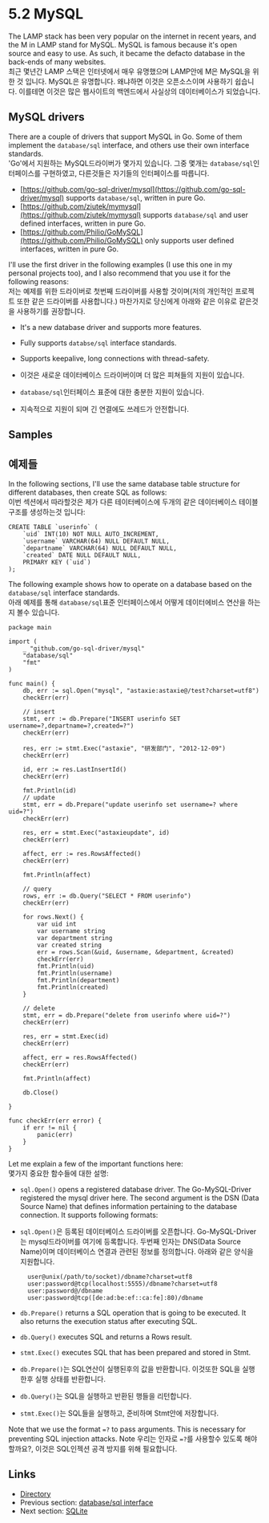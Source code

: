# 5.2 MySQL

The LAMP stack has been very popular on the internet in recent years, and the M in LAMP stand for MySQL. MySQL is famous because it's open source and easy to use. As such, it became the defacto database in the back-ends of many websites.  
최근 몇년간 LAMP 스택은 인터넷에서 매우 유명했으며 LAMP안에 M은 MySQL을 위한 것 입니다. MySQL은 유명합니다. 왜냐하면 이것은 오픈소스이며 사용하기 쉽습니다. 이를테면 이것은 많은 웹사이트의 백엔드에서 사실상의 데이터베이스가 되었습니다.  

## MySQL drivers

There are a couple of drivers that support MySQL in Go. Some of them implement the `database/sql` interface, and others use their own interface standards.  
'Go'에서 지원하는 MySQL드라이버가 몇가지 있습니다. 그중 몇개는 `database/sql`인터페이스를 구현하였고, 다른것들은 자기들의 인터페이스를 따릅니다.

- [https://github.com/go-sql-driver/mysql](https://github.com/go-sql-driver/mysql) supports `database/sql`, written in pure Go.
- [https://github.com/ziutek/mymysql](https://github.com/ziutek/mymysql) supports `database/sql` and user defined interfaces, written in pure Go.
- [https://github.com/Philio/GoMySQL](https://github.com/Philio/GoMySQL) only supports user defined interfaces, written in pure Go.

I'll use the first driver in the following examples (I use this one in my personal projects too), and I also recommend that you use it for the following reasons:  
저는 예제를 위한 드라이버로 첫번째 드라이버를 사용할 것이며(저의 개인적인 프로젝트 또한 같은 드라이버를 사용합니다.) 마찬가지로 당신에게 아래와 같은 이유로 같은것을 사용하기를 권장합니다.  

- It's a new database driver and supports more features.
- Fully supports `databse/sql` interface standards.
- Supports keepalive, long connections with thread-safety.

- 이것은 새로운 데이터베이스 드라이버이며 더 많은 피쳐들의 지원이 있습니다.
- `database/sql`인터페이스 표준에 대한 충분한 지원이 있습니다.
- 지속적으로 지원이 되며 긴 연결에도 쓰레드가 안전합니다.

## Samples
## 예제들

In the following sections, I'll use the same database table structure for different databases, then create SQL as follows:  
이번 섹션에서 따라할것은 제가 다른 테이터베이스에 두개의 같은 데이터베이스 테이블 구조를 생성하는것 입니다: 

	CREATE TABLE `userinfo` (
	    `uid` INT(10) NOT NULL AUTO_INCREMENT,
	    `username` VARCHAR(64) NULL DEFAULT NULL,
	    `departname` VARCHAR(64) NULL DEFAULT NULL,
	    `created` DATE NULL DEFAULT NULL,
	    PRIMARY KEY (`uid`)
	);
	
The following example shows how to operate on a database based on the `database/sql` interface standards.  
아래 예제를 통해 `database/sql`표준 인터페이스에서 어떻게 데이터에비스 연산을 하는지 볼수 있습니다.

	package main
	
	import (
	    _ "github.com/go-sql-driver/mysql"
	    "database/sql"
	    "fmt"
	)
	
	func main() {
	    db, err := sql.Open("mysql", "astaxie:astaxie@/test?charset=utf8")
	    checkErr(err)
	
	    // insert
	    stmt, err := db.Prepare("INSERT userinfo SET username=?,departname=?,created=?")
	    checkErr(err)
	
	    res, err := stmt.Exec("astaxie", "研发部门", "2012-12-09")
	    checkErr(err)
	
	    id, err := res.LastInsertId()
	    checkErr(err)
	
	    fmt.Println(id)
	    // update
	    stmt, err = db.Prepare("update userinfo set username=? where uid=?")
	    checkErr(err)
	
	    res, err = stmt.Exec("astaxieupdate", id)
	    checkErr(err)
	
	    affect, err := res.RowsAffected()
	    checkErr(err)
	
	    fmt.Println(affect)
	
	    // query
	    rows, err := db.Query("SELECT * FROM userinfo")
	    checkErr(err)
	
	    for rows.Next() {
	        var uid int
	        var username string
	        var department string
	        var created string
	        err = rows.Scan(&uid, &username, &department, &created)
	        checkErr(err)
	        fmt.Println(uid)
	        fmt.Println(username)
	        fmt.Println(department)
	        fmt.Println(created)
	    }
	
	    // delete
	    stmt, err = db.Prepare("delete from userinfo where uid=?")
	    checkErr(err)
	
	    res, err = stmt.Exec(id)
	    checkErr(err)
	
	    affect, err = res.RowsAffected()
	    checkErr(err)
	
	    fmt.Println(affect)
	
	    db.Close()
	
	}
	
	func checkErr(err error) {
	    if err != nil {
	        panic(err)
	    }
	}

Let me explain a few of the important functions here:  
몇가지 중요한 함수들에 대한 설명:

- `sql.Open()` opens a registered database driver. The Go-MySQL-Driver registered the mysql driver here. The second argument is the DSN (Data Source Name) that defines information pertaining to the database connection. It supports following formats:  
- `sql.Open()`은 등록된 데이터베이스 드라이버를 오픈합니다. Go-MySQL-Driver는 mysql드라이버를 여기에 등록합니다. 두번째 인자는 DNS(Data Source Name)이며 데이터베이스 연결과 관련된 정보를 정의합니다. 아래와 같은 양식을 지원합니다.

		user@unix(/path/to/socket)/dbname?charset=utf8
		user:password@tcp(localhost:5555)/dbname?charset=utf8
		user:password@/dbname
		user:password@tcp([de:ad:be:ef::ca:fe]:80)/dbname

- `db.Prepare()` returns a SQL operation that is going to be executed. It also returns the execution status after executing SQL.
- `db.Query()` executes SQL and returns a Rows result.
- `stmt.Exec()` executes SQL that has been prepared and stored in Stmt.  

- `db.Prepare()`는 SQL연산이 실행된후의 값을 반환합니다. 이것또한 SQL을 실행한후 실행 상태를 반환합니다.  
- `db.Query()`는 SQL을 실행하고 반환된 행들을 리턴합니다.
- `stmt.Exec()`는 SQL들을 실행하고, 준비하며 Stmt안에 저장합니다.


Note that we use the format `=?` to pass arguments. This is necessary for preventing SQL injection attacks.
Note 우리는 인자로 `=?`를 사용할수 있도록 해야할까요?, 이것은 SQL인젝션 공격 방지를 위해 필요합니다.

## Links

- [Directory](preface.md)
- Previous section: [database/sql interface](05.1.md)
- Next section: [SQLite](05.3.md)

